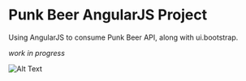 # Punk Beer AngularJS Project

Using AngularJS to consume Punk Beer API, along with ui.bootstrap.

*work in progress*

![Alt Text](http://example.com/image.png "Beer List")
